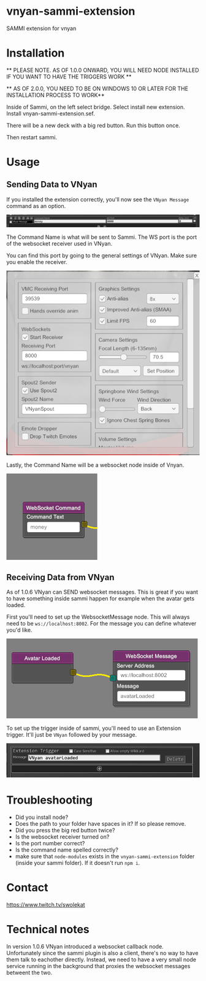 # vnyan-sammi-extension
SAMMI extension for vnyan

# Installation
** PLEASE NOTE. AS OF 1.0.0 ONWARD, YOU WILL NEED NODE INSTALLED IF YOU WANT TO HAVE THE TRIGGERS WORK **

** AS OF 2.0.0, YOU NEED TO BE ON WINDOWS 10 OR LATER FOR THE INSTALLATION PROCESS TO WORK**

Inside of Sammi, on the left select bridge. Select install new extension. Install vnyan-sammi-extension.sef.

There will be a new deck with a big red button. Run this button once.

Then restart sammi.

# Usage 
## Sending Data to VNyan
If you installed the extension correctly, you'll now see the `VNyan Message` command as an option. 

![command inside sammi](./images/exampleUsage.PNG "command inside of sammi")

The Command Name is what will be sent to Sammi. The WS port is the port of the websocket receiver used in VNyan.

You can find this port by going to the general settings of VNyan. Make sure you enable the receiver.

![VNyan Settings](./images/vnyanSettings.PNG "VNyan Settings")

Lastly, the Command Name will be a websocket node inside of Vnyan.

![Websocket Node](./images/websocketCommand.PNG "Websocket Node")

## Receiving Data from VNyan
As of 1.0.6 VNyan can SEND websocket messages. This is great if you want to have something inside sammi happen for example when the avatar gets loaded.

First you'll need to set up the WebsocketMessage node. This will always need to be `ws://localhost:8002`. For the message you can define whatever you'd like.

![VNyan Websocket Message](./images/websocketMessage.PNG "VNyan Websocket Message")

To set up the trigger inside of sammi, you'll need to use an Extension trigger. It'll just be `VNyan` followed by your message.

![Sammi Extension Trigger](./images/extensionTrigger.PNG "Sammi Extension Trigger")

# Troubleshooting
* Did you install node?
* Does the path to your folder have spaces in it? If so please remove.
* Did you press the big red button twice?
* Is the websocket receiver turned on?
* Is the port number correct?
* Is the command name spelled correctly?
* make sure that `node-modules` exists in the `vnyan-sammi-extension` folder (inside your sammi folder). If it doesn't run `npm i`.

# Contact
https://www.twitch.tv/swolekat

# Technical notes
In version 1.0.6 VNyan introduced a websocket callback node. Unfortunately since the sammi plugin is also a client, there's no way to have them talk to eachother directly. Instead, we need to have a very small node service running in the background that proxies the websocket messages betweent the two. 